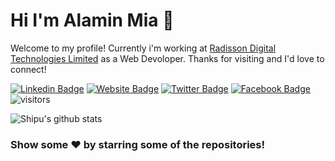 # Hi I'm Alamin Mia 👋
Welcome to my profile! Currently i'm working at [Radisson Digital Technologies Limited](https://radissonbd.com/) as a Web Devoloper. Thanks for visiting and I'd love to connect!
<!--Website -->

[![Linkedin Badge](https://img.shields.io/badge/-LinkedIn-0e76a8?style=flat-square&logo=Linkedin&logoColor=white)](https://linkedin.com/in/toshipu)
[![Website Badge](https://img.shields.io/badge/Website-3b5998?style=flat-square&logo=google-chrome&logoColor=white)](https://alaminatik.github.io)
[![Twitter Badge](https://img.shields.io/badge/-Twitter-00acee?style=flat-square&logo=Twitter&logoColor=white)](https://twitter.com/shipu_ahamed)
[![Facebook Badge](https://img.shields.io/badge/-Facebook-0088cc?style=flat-square&logo=Facebook&logoColor=white)](https://facebook.com/alaminmia4)
![visitors](https://visitor-badge.laobi.icu/badge?page_id=shipu.shipu)

![Shipu's github stats](https://github-readme-stats.vercel.app/api?username=shipu&show_icons=true)


### Show some ❤️ by starring some of the repositories!

